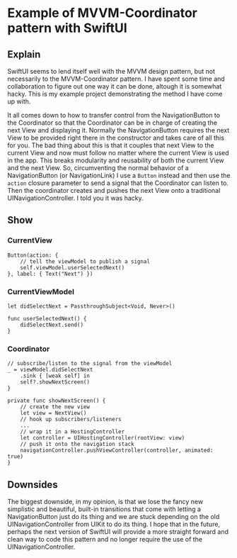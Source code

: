 # Example of MVVM-Coordinator pattern with SwiftUI

## Explain
SwiftUI seems to lend itself well with the MVVM design pattern, but not necessarily to the MVVM-Coordinator pattern. I have spent some time and collaboration to figure out one way it can be done, altough it is somewhat hacky. This is my example project demonstrating the method I have come up with.

It all comes down to how to transfer control from the NavigationButton to the Coordinator so that the Coordinator can be in charge of creating the next View and displaying it. Normally the NavigationButton requires the next View to be provided right there in the constructor and takes care of all this for you. The bad thing about this is that it couples that next View to the current View and now must follow no matter where the current View is used in the app. This breaks modularity and reusability of both the current View and the next View. So, circumventing the normal behavior of a NavigationButton (or NavigationLink) I use a `Button` instead and then use the `action` closure parameter to send a signal that the Coordinator can listen to. Then the coordinator creates and pushes the next View onto a traditional UINavigationController. I told you it was hacky.

## Show

### CurrentView
```
Button(action: {
    // tell the viewModel to publish a signal
    self.viewModel.userSelectedNext()
}, label: { Text("Next") })
```

### CurrentViewModel
```
let didSelectNext = PassthroughSubject<Void, Never>()

func userSelectedNext() {
    didSelectNext.send()
}
```

### Coordinator
```
// subscribe/listen to the signal from the viewModel
_ = viewModel.didSelectNext
    .sink { [weak self] in
    self?.showNextScreen()
}

private func showNextScreen() {
    // create the new view
    let view = NextView()
    // hook up subscribers/listeners
    ...
    // wrap it in a HostingController
    let controller = UIHostingController(rootView: view)
    // push it onto the navigation stack
    navigationController.pushViewController(controller, animated: true)
}
```

## Downsides
The biggest downside, in my opinion, is that we lose the fancy new simplistic and beautiful, built-in transitions that come with letting a NavigationButton just do its thing and we are stuck depending on the old UINavigationController from UIKit to do its thing. I hope that in the future, perhaps the next version of SwiftUI will provide a more straight forward and clean way to code this pattern and no longer require the use of the UINavigationController.
